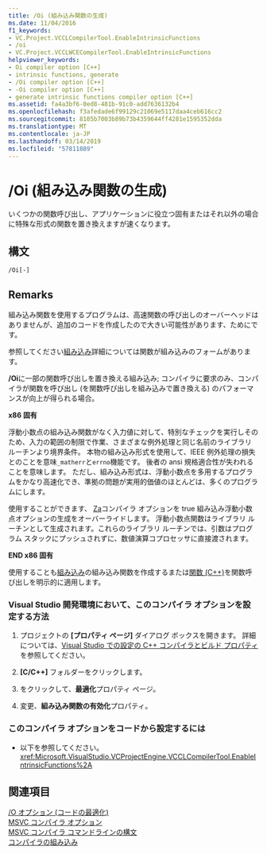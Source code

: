 ```yaml
---
title: /Oi (組み込み関数の生成)
ms.date: 11/04/2016
f1_keywords:
- VC.Project.VCCLCompilerTool.EnableIntrinsicFunctions
- /oi
- VC.Project.VCCLWCECompilerTool.EnableIntrinsicFunctions
helpviewer_keywords:
- Oi compiler option [C++]
- intrinsic functions, generate
- /Oi compiler option [C++]
- -Oi compiler option [C++]
- generate intrinsic functions compiler option [C++]
ms.assetid: fa4a3bf6-0ed8-481b-91c0-add7636132b4
ms.openlocfilehash: f3afedade6f99129c21069e5117daa4ceb616cc2
ms.sourcegitcommit: 8105b7003b89b73b4359644ff4281e1595352dda
ms.translationtype: MT
ms.contentlocale: ja-JP
ms.lasthandoff: 03/14/2019
ms.locfileid: "57811889"
---
```

# <a name="oi-generate-intrinsic-functions"></a>/Oi (組み込み関数の生成)

いくつかの関数呼び出し、アプリケーションに役立つ固有またはそれ以外の場合に特殊な形式の関数を置き換えますが速くなります。

## <a name="syntax"></a>構文

```
/Oi[-]
```

## <a name="remarks"></a>Remarks

組み込み関数を使用するプログラムは、高速関数の呼び出しのオーバーヘッドはありませんが、追加のコードを作成したので大きい可能性があります、ためにです。

参照してください[組み込み](../../preprocessor/intrinsic.md)詳細については関数が組み込みのフォームがあります。

**/Oi**に一部の関数呼び出しを置き換える組み込み; コンパイラに要求のみ、コンパイラが関数を呼び出し (を関数呼び出しを組み込みで置き換える) のパフォーマンスが向上が得られる場合。

**x86 固有**

浮動小数点の組み込み関数がなく入力値に対して、特別なチェックを実行しそのため、入力の範囲の制限で作業、さまざまな例外処理と同じ名前のライブラリ ルーチンより境界条件。 本物の組み込み形式を使用して、IEEE 例外処理の損失とのことを意味`_matherr`と`errno`機能です。 後者の ansi 規格適合性が失われることを意味します。 ただし、組み込み形式は、浮動小数点を多用するプログラムをかなり高速化でき、準拠の問題が実用的価値のほとんどは、多くのプログラムにします。

使用することができます、 [Za](za-ze-disable-language-extensions.md)コンパイラ オプションを true 組み込み浮動小数点オプションの生成をオーバーライドします。 浮動小数点関数はライブラリ ルーチンとして生成されます。これらのライブラリ ルーチンでは、引数はプログラム スタックにプッシュされずに、数値演算コプロセッサに直接渡されます。

**END x86 固有**

使用することも[組み込み](../../preprocessor/intrinsic.md)の組み込み関数を作成するまたは[関数 (C++)](../../preprocessor/function-c-cpp.md)を関数呼び出しを明示的に適用します。

### <a name="to-set-this-compiler-option-in-the-visual-studio-development-environment"></a>Visual Studio 開発環境において、このコンパイラ オプションを設定する方法

1. プロジェクトの **[プロパティ ページ]** ダイアログ ボックスを開きます。 詳細については、[Visual Studio での設定の C++ コンパイラとビルド プロパティ](../working-with-project-properties.md)を参照してください。

1. **[C/C++]** フォルダーをクリックします。

1. をクリックして、**最適化**プロパティ ページ。

1. 変更、**組み込み関数の有効化**プロパティ。

### <a name="to-set-this-compiler-option-programmatically"></a>このコンパイラ オプションをコードから設定するには

- 以下を参照してください。<xref:Microsoft.VisualStudio.VCProjectEngine.VCCLCompilerTool.EnableIntrinsicFunctions%2A>

## <a name="see-also"></a>関連項目

[/O オプション (コードの最適化)](o-options-optimize-code.md)<br/>
[MSVC コンパイラ オプション](compiler-options.md)<br/>
[MSVC コンパイラ コマンドラインの構文](compiler-command-line-syntax.md)<br/>
[コンパイラの組み込み](../../intrinsics/compiler-intrinsics.md)
